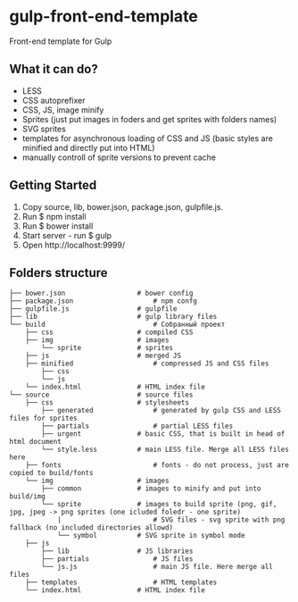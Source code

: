 # gulp-front-end-template
Front-end template for Gulp

## What it can do?
- LESS
- CSS autoprefixer
- CSS, JS, image minify
- Sprites (just put images in foders and get sprites with folders names)
- SVG sprites
- templates for asynchronous loading of CSS and JS (basic styles are minified and directly put into HTML)
- manually controll of sprite versions to prevent cache

## Getting Started
1. Copy source, lib, bower.json, package.json, gulpfile.js.
2. Run
	$ npm install
3. Run 
	$ bower install
4. Start server - run 
	$ gulp
5. Open http://localhost:9999/

## Folders structure
```
├── bower.json					# bower config
├── package.json					# npm confg
├── gulpfile.js					# gulpfile
├── lib							# gulp library files
└── build							# Собранный проект
	├── css						# compiled CSS
	├── img						# images
		└── sprite				# sprites
	├── js						# merged JS
	├── minified					# compressed JS and CSS files
		├── css
		└── js
	└── index.html				# HTML index file
└── source						# source files
	├── css						# stylesheets
		├── generated				# generated by gulp CSS and LESS files for sprites
		├── partials				# partial LESS files
		├── urgent				# basic CSS, that is built in head of html document
		└── style.less			# main LESS file. Merge all LESS files here
	├── fonts						# fonts - do not process, just are copied to build/fonts
	└── img						# images
		├── common				# images to minify and put into build/img
		└── sprite				# images to build sprite (png, gif, jpg, jpeg -> png sprites (one icluded foledr - one sprite)
			|						# SVG files - svg sprite with png fallback (no included directories allowd)
			└── symbol			# SVG sprite in symbol mode
	├── js
		├── lib					# JS libraries
		├── partials				# JS files
		└── js.js					# main JS file. Here merge all files
	├── templates					# HTML templates
	└── index.html				# HTML index file
```
